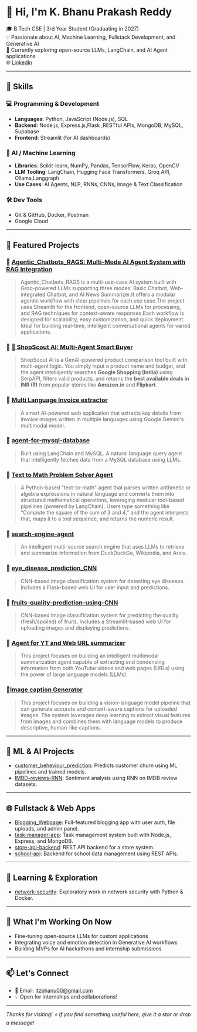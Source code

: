 # 👋 Hi, I'm K. Bhanu Prakash Reddy

🎓 B.Tech CSE | 3rd Year Student (Graduating in 2027)  
💡 Passionate about AI, Machine Learning, Fullstack Development, and Generative AI  
🚀 Currently exploring open-source LLMs, LangChain, and AI Agent applications  
🌐 [LinkedIn](https://www.linkedin.com/in/karava-bhanu-prakash-reddy-143419305/) 

---

## 🧠 Skills

### 💻 Programming & Development
- **Languages**: Python, JavaScript (Node.js), SQL
- **Backend**: Node.js, Express.js,Flask ,RESTful APIs, MongoDB, MySQL, Supabase
- **Frontend**: Streamlit (for AI dashboards)

### 🤖 AI / Machine Learning
- **Libraries**: Scikit-learn, NumPy, Pandas, TensorFlow, Keras, OpenCV
- **LLM Tooling**: LangChain, Hugging Face Transformers, Groq API, Ollama,Langgraph
- **Use Cases**: AI Agents, NLP, RNNs, CNNs, Image & Text Classification

### 🛠️ Dev Tools
- Git & GitHub, Docker, Postman  
- Google Cloud

---

## 📂 Featured Projects

### 🔹 [Agentic_Chatbots_RAGS: Multi-Mode AI Agent System with RAG Integration](https://github.com/bhanu1836/Agentic_Chatbots_RAGS)
> Agentic_Chatbots_RAGS is a multi-use-case AI system built with Groq-powered LLMs supporting three modes: Basic Chatbot, Web-integrated Chatbot, and AI News Summarizer.It offers a modular agentic workflow with clear pipelines for each use case.The project uses Streamlit for the frontend, open-source LLMs for processing, and RAG techniques for context-aware responses.Each workflow is designed for scalability, easy customization, and quick deployment. Ideal for building real-time, intelligent conversational agents for varied applications.

### 🔹 [🛒 ShopScout AI: Multi-Agent Smart Buyer](https://github.com/bhanu1836/Shop-scout-AI-Agent)
> ShopScout AI is a GenAI-powered product comparison tool built with multi-agent logic. You simply input a product name and budget, and the agent intelligently searches **Google Shopping (India)** using SerpAPI, filters valid products, and returns the **best available deals in INR (₹)** from popular stores like **Amazon.in** and **Flipkart**.


### 🔹 [Multi Language Invoice extractor](https://github.com/bhanu1836/multilanguage-invoice-extractor)
> A smart AI-powered web application that extracts key details from invoice images written in multiple languages using Google Gemini's multimodal model.

### 🔹 [agent-for-mysql-database](https://github.com/bhanu1836/agent-for-mysql-database)
> Built using LangChain and MySQL. A natural language query agent that intelligently fetches data from a MySQL database using LLMs.

### 🔹 [Text to Math Problem Solver Agent](https://github.com/bhanu1836/text-to-math-agent)
> A Python-based "text-to-math" agent that parses written arithmetic or algebra expressions in natural language and converts them into structured mathematical operations, leveraging modular tool-based pipelines (powered by LangChain). Users type something like “Compute the square of the sum of 3 and 4,” and the agent interprets that, maps it to a tool sequence, and returns the numeric result.

### 🔹 [search-engine-agent](https://github.com/bhanu1836/search-engine-agent)
> An intelligent multi-source search engine that uses LLMs to retrieve and summarize information from DuckDuckGo, Wikipedia, and Arxiv.

### 🔹 [eye_disease_prediction_CNN](https://github.com/bhanu1836/eye_disease_prediction_CNN)
> CNN-based image classification system for detecting eye diseases. Includes a Flask-based web UI for user input and predictions.

### 🔹 [fruits-quality-prediction-using-CNN](https://github.com/bhanu1836/fruits-quality-prediction-using-CNN)
> CNN-based image classification system for predicting the quality (fresh/spoiled) of fruits. Includes a Streamlit-based web UI for uploading images and displaying predictions.

### 🔹 [Agent for YT and Web URL summarizer](https://github.com/bhanu1836/Agent-for-YT-WEB_URL-summarizer)
> This project focuses on building an intelligent multimodal summarization agent capable of extracting and condensing information from both YouTube videos and web pages (URLs) using the power of large language models (LLMs).

###  🔹[Image caption Generator](https://github.com/bhanu1836/image_caption_generator)
> This project focuses on building a vision-language model pipeline that can generate accurate and context-aware captions for uploaded images. The system leverages deep learning to extract visual features from images and combines them with language models to produce descriptive, human-like captions.

---

## 🧪 ML & AI Projects

- [customer_beheviour_prediction](https://github.com/bhanu1836/customer_beheviour_prediction): Predicts customer churn using ML pipelines and trained models.
- [IMBD-reviews-RNN](https://github.com/bhanu1836/IMBD-reviews-RNN): Sentiment analysis using RNN on IMDB review datasets.

---

## 🌐 Fullstack & Web Apps

- [Blogging_Webpage](https://github.com/bhanu1836/Blogging_Webpage): Full-featured blogging app with user auth, file uploads, and admin panel.
- [task-manager-app](https://github.com/bhanu1836/task-manager-app): Task management system built with Node.js, Express, and MongoDB.
- [store-api-backend](https://github.com/bhanu1836/store-api-backend): REST API backend for a store system.
- [school-api](https://github.com/bhanu1836/school-api): Backend for school data management using REST APIs.

---

## 📘 Learning & Exploration

- [network-security](https://github.com/bhanu1836/network-security): Exploratory work in network security with Python & Docker.

---

## 🔭 What I'm Working On Now

- Fine-tuning open-source LLMs for custom applications
- Integrating voice and emotion detection in Generative AI workflows
- Building MVPs for AI hackathons and internship submissions

---

## 📫 Let's Connect

- 📧 Email: itzbhanu00@gmail.com
- 💡 Open for internships and collaborations!

---

_Thanks for visiting! ⭐ If you find something useful here, give it a star or drop a message!_
